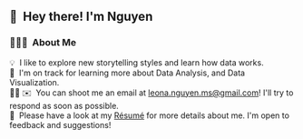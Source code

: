 
## 👋 &nbsp;Hey there! I'm Nguyen

### 👨🏻‍💻 &nbsp;About Me

💡 &nbsp;I like to explore new storytelling styles and learn how data works.\
🌱 &nbsp;I'm on track for learning more about Data Analysis, and Data Visualization.\
👨‍💻
✉️ &nbsp;You can shoot me an email at leona.nguyen.ms@gmail.com! I'll try to respond as soon as possible.\
📄 &nbsp;Please have a look at my [Résumé](https://www.notion.so/Data-portfolio-c9253d815e5b48a398b318651ad9cff8?pvs=4) for more details about me. I'm open to feedback and suggestions!

